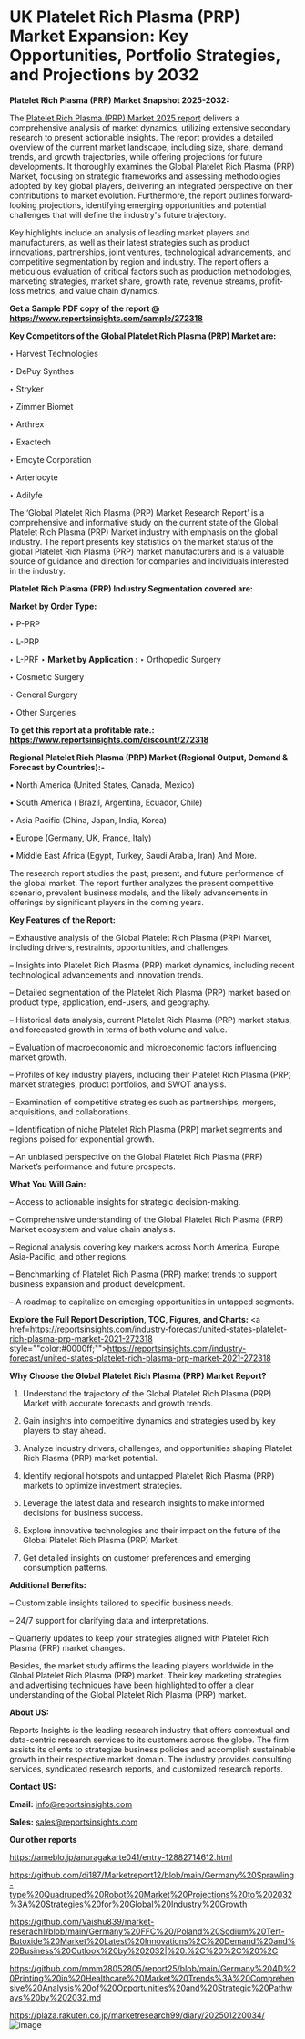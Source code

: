 # UK Platelet Rich Plasma (PRP) Market Expansion: Key Opportunities, Portfolio Strategies, and Projections by 2032

<strong>Platelet Rich Plasma (PRP) Market Snapshot 2025-2032:</strong>

The <a href=https://www.reportsinsights.com/sample/272318>Platelet Rich Plasma (PRP) Market 2025 report</a> delivers a comprehensive analysis of market dynamics, utilizing extensive secondary research to present actionable insights. The report provides a detailed overview of the current market landscape, including size, share, demand trends, and growth trajectories, while offering projections for future developments. It thoroughly examines the Global Platelet Rich Plasma (PRP) Market, focusing on strategic frameworks and assessing methodologies adopted by key global players, delivering an integrated perspective on their contributions to market evolution. Furthermore, the report outlines forward-looking projections, identifying emerging opportunities and potential challenges that will define the industry's future trajectory.

Key highlights include an analysis of leading market players and manufacturers, as well as their latest strategies such as product innovations, partnerships, joint ventures, technological advancements, and competitive segmentation by region and industry. The report offers a meticulous evaluation of critical factors such as production methodologies, marketing strategies, market share, growth rate, revenue streams, profit-loss metrics, and value chain dynamics.

<strong>Get a Sample PDF copy of the report @ <a href=https://www.reportsinsights.com/sample/272318 style=color:#0000ff;>https://www.reportsinsights.com/sample/272318</a></strong>

<strong>Key Competitors of the Global Platelet Rich Plasma (PRP) Market are:</strong>

‣ Harvest Technologies

‣ DePuy Synthes

‣ Stryker

‣ Zimmer Biomet

‣ Arthrex

‣ Exactech

‣ Emcyte Corporation

‣ Arteriocyte

‣ Adilyfe

The ‘Global Platelet Rich Plasma (PRP) Market Research Report’ is a comprehensive and informative study on the current state of the Global Platelet Rich Plasma (PRP) Market industry with emphasis on the global industry. The report presents key statistics on the market status of the global Platelet Rich Plasma (PRP) market manufacturers and is a valuable source of guidance and direction for companies and individuals interested in the industry.

<strong>Platelet Rich Plasma (PRP) Industry Segmentation covered are:</strong>

<strong>Market by Order Type: </strong>

‣ P-PRP

‣ L-PRP

‣ L-PRF
‣ 
<strong>Market by Application :</strong>
‣ Orthopedic Surgery

‣ Cosmetic Surgery

‣ General Surgery

‣ Other Surgeries

<strong>To get this report at a profitable rate.: <a href=https://www.reportsinsights.com/discount/272318 style=color:#0000ff;>https://www.reportsinsights.com/discount/272318</a></strong>

<strong>Regional Platelet Rich Plasma (PRP) Market (Regional Output, Demand &amp; Forecast by Countries):-</strong>

• North America (United States, Canada, Mexico)

• South America ( Brazil, Argentina, Ecuador, Chile)

• Asia Pacific (China, Japan, India, Korea)

• Europe (Germany, UK, France, Italy)

• Middle East Africa (Egypt, Turkey, Saudi Arabia, Iran) And More.

The research report studies the past, present, and future performance of the global market. The report further analyzes the present competitive scenario, prevalent business models, and the likely advancements in offerings by significant players in the coming years.

<strong>Key Features of the Report:</strong>

– Exhaustive analysis of the Global Platelet Rich Plasma (PRP) Market, including drivers, restraints, opportunities, and challenges.

– Insights into Platelet Rich Plasma (PRP) market dynamics, including recent technological advancements and innovation trends.

– Detailed segmentation of the Platelet Rich Plasma (PRP) market based on product type, application, end-users, and geography.

– Historical data analysis, current Platelet Rich Plasma (PRP) market status, and forecasted growth in terms of both volume and value.

– Evaluation of macroeconomic and microeconomic factors influencing market growth.

– Profiles of key industry players, including their Platelet Rich Plasma (PRP) market strategies, product portfolios, and SWOT analysis.

– Examination of competitive strategies such as partnerships, mergers, acquisitions, and collaborations.

– Identification of niche Platelet Rich Plasma (PRP) market segments and regions poised for exponential growth.

– An unbiased perspective on the Global Platelet Rich Plasma (PRP) Market’s performance and future prospects.

<strong>What You Will Gain:</strong>

– Access to actionable insights for strategic decision-making.

– Comprehensive understanding of the Global Platelet Rich Plasma (PRP) Market ecosystem and value chain analysis.

– Regional analysis covering key markets across North America, Europe, Asia-Pacific, and other regions.

– Benchmarking of Platelet Rich Plasma (PRP) market trends to support business expansion and product development.

– A roadmap to capitalize on emerging opportunities in untapped segments.

<strong>Explore the Full Report Description, TOC, Figures, and Charts:</strong>
<a href=https://reportsinsights.com/industry-forecast/united-states-platelet-rich-plasma-prp-market-2021-272318 style=""color:#0000ff;"">https://reportsinsights.com/industry-forecast/united-states-platelet-rich-plasma-prp-market-2021-272318</a>

<strong>Why Choose the Global Platelet Rich Plasma (PRP) Market Report?</strong>

1. Understand the trajectory of the Global Platelet Rich Plasma (PRP) Market with accurate forecasts and growth trends.

2. Gain insights into competitive dynamics and strategies used by key players to stay ahead.

3. Analyze industry drivers, challenges, and opportunities shaping Platelet Rich Plasma (PRP) market potential.

4. Identify regional hotspots and untapped Platelet Rich Plasma (PRP) markets to optimize investment strategies.

5. Leverage the latest data and research insights to make informed decisions for business success.

6. Explore innovative technologies and their impact on the future of the Global Platelet Rich Plasma (PRP) Market.

7. Get detailed insights on customer preferences and emerging consumption patterns.

<strong>Additional Benefits:</strong>

– Customizable insights tailored to specific business needs.

– 24/7 support for clarifying data and interpretations.

– Quarterly updates to keep your strategies aligned with Platelet Rich Plasma (PRP) market changes.

Besides, the market study affirms the leading players worldwide in the Global Platelet Rich Plasma (PRP) market. Their key marketing strategies and advertising techniques have been highlighted to offer a clear understanding of the Global Platelet Rich Plasma (PRP) market.

<strong><strong>About US</strong>:</strong>

Reports Insights is the leading research industry that offers contextual and data-centric research services to its customers across the globe. The firm assists its clients to strategize business policies and accomplish sustainable growth in their respective market domain. The industry provides consulting services, syndicated research reports, and customized research reports.

<strong>Contact US:</strong>

<p class=><b>Email:</b> <a href=mailto:info@reportsinsights.com>info@reportsinsights.com</a></p>
<p class=><b>Sales:</b> <a href=mailto:sales@reportsinsights.com>sales@reportsinsights.com</a></p>

<strong>Our other reports</strong>

<a href=https://ameblo.jp/anuragakarte041/entry-12882714612.html>https://ameblo.jp/anuragakarte041/entry-12882714612.html</a>

<a href=https://github.com/di187/Marketreport12/blob/main/Germany%20Sprawling-type%20Quadruped%20Robot%20Market%20Projections%20to%202032%3A%20Strategies%20for%20Global%20Industry%20Growth>https://github.com/di187/Marketreport12/blob/main/Germany%20Sprawling-type%20Quadruped%20Robot%20Market%20Projections%20to%202032%3A%20Strategies%20for%20Global%20Industry%20Growth</a>

<a href=https://github.com/Vaishu839/market-reserach1/blob/main/Germany%20FFC%20/Poland%20Sodium%20Tert-Butoxide%20Market%20Latest%20Innovations%2C%20Demand%20and%20Business%20Outlook%20by%202032|%20.%2C%20%2C%20%2C>https://github.com/Vaishu839/market-reserach1/blob/main/Germany%20FFC%20/Poland%20Sodium%20Tert-Butoxide%20Market%20Latest%20Innovations%2C%20Demand%20and%20Business%20Outlook%20by%202032|%20.%2C%20%2C%20%2C</a>

<a href=https://github.com/mmm28052805/report25/blob/main/Germany%204D%20Printing%20in%20Healthcare%20Market%20Trends%3A%20Comprehensive%20Analysis%20of%20Opportunities%20and%20Strategic%20Pathways%20by%202032.md>https://github.com/mmm28052805/report25/blob/main/Germany%204D%20Printing%20in%20Healthcare%20Market%20Trends%3A%20Comprehensive%20Analysis%20of%20Opportunities%20and%20Strategic%20Pathways%20by%202032.md</a>

<a href=https://plaza.rakuten.co.jp/marketresearch99/diary/202501220034/>https://plaza.rakuten.co.jp/marketresearch99/diary/202501220034/</a>
![image](https://github.com/user-attachments/assets/84e4a8c7-5dc5-49e7-963f-1bc4f505c020)
